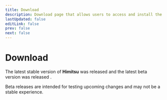 ```yaml
---
title: Download
description: Download page that allows users to access and install the latest version of the app.
lastUpdated: false
editLink: false
prev: false
next: false
---
```


<script setup>
import DownloadButtons from "@theme/components/DownloadButtons.vue";
import ReleaseDate from "@theme/components/ReleaseDate.vue";
import Changelog from "@theme/components/Changelog.vue";
</script>

# Download

The latest stable version of **Himitsu** was released **<ReleaseDate type="stable" />** and the latest beta version was released **<ReleaseDate type="beta" />**.

Beta releases are intended for testing upcoming changes and may not be a stable experience.

<DownloadButtons />

<Changelog type="stable" />
